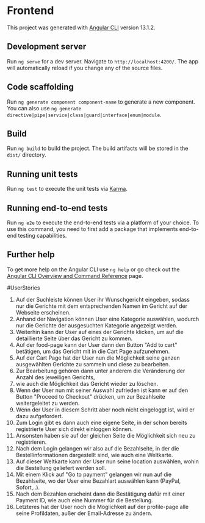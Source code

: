 # Frontend

This project was generated with [Angular CLI](https://github.com/angular/angular-cli) version 13.1.2.

## Development server

Run `ng serve` for a dev server. Navigate to `http://localhost:4200/`. The app will automatically reload if you change any of the source files.

## Code scaffolding

Run `ng generate component component-name` to generate a new component. You can also use `ng generate directive|pipe|service|class|guard|interface|enum|module`.

## Build

Run `ng build` to build the project. The build artifacts will be stored in the `dist/` directory.

## Running unit tests

Run `ng test` to execute the unit tests via [Karma](https://karma-runner.github.io).

## Running end-to-end tests

Run `ng e2e` to execute the end-to-end tests via a platform of your choice. To use this command, you need to first add a package that implements end-to-end testing capabilities.

## Further help

To get more help on the Angular CLI use `ng help` or go check out the [Angular CLI Overview and Command Reference](https://angular.io/cli) page.


#UserStories

1. Auf der Suchleiste können User ihr Wunschgericht eingeben, sodass nur die Gerichte mit dem entsprechenden Namen im Gericht auf der Webseite erscheinen.
2. Anhand der Navigation können User eine Kategorie auswählen, wodurch nur die Gerichte der ausgesuchten Kategorie angezeigt werden. 
3. Weiterhin kann der User auf eines der Gerichte klicken, um auf die detaillierte Seite über das Gericht zu kommen. 
4. Auf der food-page kann der User dann den Button "Add to cart" betätigen, um das Gericht mit in die Cart Page aufzunehmen.
5. Auf der Cart Page hat der User nun die Möglichkeit seine ganzen ausgewählten Gerichte zu sammeln und diese zu bearbeiten. 
6. Zur Bearbeitung gehören dann unter anderem die Veränderung der Anzahl des jeweiligen Gerichts,
7. wie auch die Möglichkeit das Gericht wieder zu löschen.
8. Wenn der User nun mit seiner Auswahl zufrieden ist kann er auf den Button "Proceed to Checkout" drücken, um zur Bezahlseite weitergeleitet zu werden. 
9. Wenn der User in diesem Schritt aber noch nicht eingeloggt ist, wird er dazu aufgefordert. 
10. Zum Login gibt es dann auch eine eigene Seite, in der schon bereits registrierte User sich direkt einloggen können.
11. Ansonsten haben sie auf der gleichen Seite die Möglichkeit sich neu zu registrieren. 
12. Nach dem Login gelangen wir also auf die Bezahlseite, in der die Bestellinformationen dargestellt sind, wie auch eine Weltkarte.
13. Auf dieser Weltkarte kann der User nun seine location auswählen, wohin die Bestellung geliefert werden soll. 
14. Mit einem Klick auf "Go to payment" gelangen wir nun auf die Bezahlseite, wo der User eine Bezahlart auswählen kann (PayPal, Sofort,..).
15. Nach dem Bezahlen erscheint dann die Bestätigung dafür mit einer Payment ID, wie auch eine Nummer für die Bestellung.
16. Letzteres hat der User noch die Möglichkeit auf der profile-page alle seine Profildaten, außer der Email-Adresse zu ändern. 
